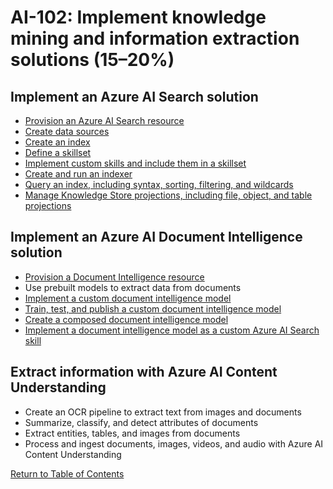 # AI-102: Implement knowledge mining and information extraction solutions (15–20%)

## Implement an Azure AI Search solution
* [Provision an Azure AI Search resource](https://learn.microsoft.com/en-us/azure/search/search-create-service-portal)
* [Create data sources](https://learn.microsoft.com/en-us/rest/api/searchservice/create-data-source)
* [Create an index](https://learn.microsoft.com/en-us/azure/search/search-how-to-create-search-index)
* [Define a skillset](https://learn.microsoft.com/en-us/azure/search/cognitive-search-defining-skillset)
* [Implement custom skills and include them in a skillset](https://learn.microsoft.com/en-us/azure/search/cognitive-search-custom-skill-interface)
* [Create and run an indexer](https://learn.microsoft.com/en-us/azure/search/search-howto-create-indexers)
* [Query an index, including syntax, sorting, filtering, and wildcards](https://learn.microsoft.com/en-us/azure/search/query-simple-syntax)
* [Manage Knowledge Store projections, including file, object, and table projections](https://learn.microsoft.com/en-us/azure/search/knowledge-store-projection-overview)

## Implement an Azure AI Document Intelligence solution
* [Provision a Document Intelligence resource](https://learn.microsoft.com/en-us/azure/ai-services/document-intelligence/create-document-intelligence-resource)
* Use prebuilt models to extract data from documents
* [Implement a custom document intelligence model](https://learn.microsoft.com/en-us/azure/ai-services/document-intelligence/concept-custom)
* [Train, test, and publish a custom document intelligence model](https://learn.microsoft.com/en-us/azure/ai-services/document-intelligence/how-to-guides/build-a-custom-model)
* [Create a composed document intelligence model](https://learn.microsoft.com/en-us/azure/ai-services/document-intelligence/concept-composed-models)
* [Implement a document intelligence model as a custom Azure AI Search skill](https://learn.microsoft.com/en-us/training/modules/build-form-recognizer-custom-skill-for-azure-cognitive-search/)

## Extract information with Azure AI Content Understanding
* Create an OCR pipeline to extract text from images and documents
* Summarize, classify, and detect attributes of documents
* Extract entities, tables, and images from documents
* Process and ingest documents, images, videos, and audio with Azure AI Content Understanding

[Return to Table of Contents](README.md)